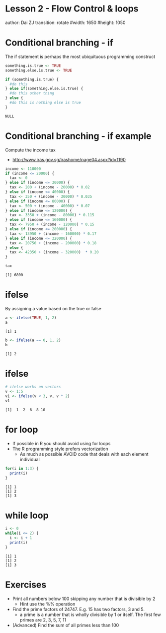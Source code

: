 Lesson 2 - Flow Control & loops
========================================================
author: Dai ZJ
transition: rotate
#width: 1650
#height: 1050


Conditional branching - if
========================================================
The if statement is perhaps the most ubiquituous programming construct

```r
something.is.true <- TRUE
something.else.is.true <- TRUE

if (something.is.true) {
  #do this
} else if(something.else.is.true) {
  #do this other thing
} else {
  #do this is nothing else is true
}
```

```
NULL
```

Conditional branching - if example
========================================================
Compute the income tax
- http://www.iras.gov.sg/irashome/page04.aspx?id=1190

```r
income <- 110000
if (income <= 20000) {
  tax <- 0
} else if (income <= 30000) {
  tax <- 200 + (income - 20000) * 0.02
} else if (income <= 40000) {
  tax <- 350 + (income - 30000) * 0.035
} else if (income <= 80000) {
  tax <- 500 + (income - 40000) * 0.07
} else if (income <= 120000) {
  tax <- 3350 + (income - 80000) * 0.115
} else if (income <= 160000) {
  tax <- 7950 + (income - 120000) * 0.15
} else if (income <= 200000) {
  tax <- 13950 + (income - 160000) * 0.17
} else if (income <= 320000) {
  tax <- 20750 + (income - 200000) * 0.18
} else {
  tax <- 42350 + (income - 320000)  * 0.20
}

tax
```

```
[1] 6800
```

ifelse
========================================================
By assigning a value based on the true or false


```r
a <- ifelse(TRUE, 1, 2)
a
```

```
[1] 1
```

```r
b <- ifelse(a == 0, 1, 2)
b
```

```
[1] 2
```

ifelse
========================================================

```r
# ifelse works on vectors
v <- 1:5
v1 <- ifelse(v < 3, v, v * 2)
v1
```

```
[1]  1  2  6  8 10
```

for loop
========================================================
- If possible in R you should avoid using for loops
- The R programming style prefers vectorization
  - As much as possible AVOID code that deals with each element individual

```r
for(i in 1:3) {
  print(i)
}
```

```
[1] 1
[1] 2
[1] 3
```

while loop
========================================================

```r
i <- 0
while(i <= 2) {
  i <- i + 1
  print(i)
}
```

```
[1] 1
[1] 2
[1] 3
```

Exercises
========================================================
- Print all numbers below 100 skipping any number that is divisible by 2
  - Hint use the %% operation
- Find the prime factors of 24747. E.g. 15 has two factors, 3 and 5. 
  - a prime is a number that is wholly divisible by 1 or itself. The first few primes are 2, 3, 5, 7, 11
- (Advanced) Find the sum of all primes less than 100
